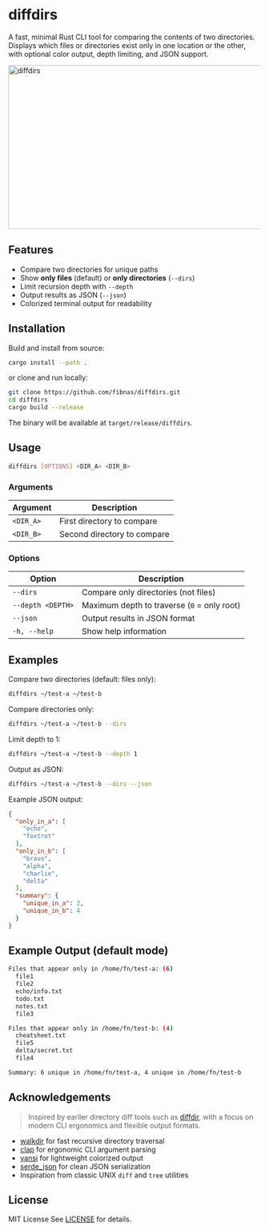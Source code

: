 # diffdirs

A fast, minimal Rust CLI tool for comparing the contents of two directories.
Displays which files or directories exist only in one location or the other,
with optional color output, depth limiting, and JSON support.

<img width="532" height="327" alt="diffdirs" src="https://github.com/user-attachments/assets/11b6e27f-d3ee-4c19-be65-3e81fe5ad900" />

## Features

- Compare two directories for unique paths
- Show **only files** (default) or **only directories** (`--dirs`)
- Limit recursion depth with `--depth`
- Output results as JSON (`--json`)
- Colorized terminal output for readability

## Installation

Build and install from source:

```bash
cargo install --path .
```

or clone and run locally:

```bash
git clone https://github.com/fibnas/diffdirs.git
cd diffdirs
cargo build --release
```

The binary will be available at `target/release/diffdirs`.

## Usage

```bash
diffdirs [OPTIONS] <DIR_A> <DIR_B>
```

### Arguments

| Argument | Description |
| -----------|-------------- |
| `<DIR_A>` | First directory to compare |
| `<DIR_B>` | Second directory to compare |

### Options

| Option | Description |
| --------|-------------- |
| `--dirs` | Compare only directories (not files) |
| `--depth <DEPTH>` | Maximum depth to traverse (`0` = only root) |
| `--json` | Output results in JSON format |
| `-h, --help` | Show help information |

## Examples

Compare two directories (default: files only):

```bash
diffdirs ~/test-a ~/test-b
```

Compare directories only:

```bash
diffdirs ~/test-a ~/test-b --dirs
```

Limit depth to 1:

```bash
diffdirs ~/test-a ~/test-b --depth 1
```

Output as JSON:

```bash
diffdirs ~/test-a ~/test-b --dirs --json
```

Example JSON output:

```json
{
  "only_in_a": [
    "echo",
    "foxtrot"
  ],
  "only_in_b": [
    "bravo",
    "alpha",
    "charlie",
    "delta"
  ],
  "summary": {
    "unique_in_a": 2,
    "unique_in_b": 4
  }
}
```

## Example Output (default mode)

```bash
Files that appear only in /home/fn/test-a: (6)
  file1
  file2
  echo/info.txt
  todo.txt
  notes.txt
  file3

Files that appear only in /home/fn/test-b: (4)
  cheatsheet.txt
  file5
  delta/secret.txt
  file4

Summary: 6 unique in /home/fn/test-a, 4 unique in /home/fn/test-b
```

## Acknowledgements

> Inspired by earlier directory diff tools such as [diffdir](https://crates.io/crates/diffdir), with a focus on modern CLI ergonomics and flexible output formats.

- [walkdir](https://crates.io/crates/walkdir) for fast recursive directory traversal
- [clap](https://crates.io/crates/clap) for ergonomic CLI argument parsing
- [yansi](https://crates.io/crates/yansi) for lightweight colorized output
- [serde_json](https://crates.io/crates/serde_json) for clean JSON serialization
- Inspiration from classic UNIX `diff` and `tree` utilities

## License

MIT License
See [LICENSE](LICENSE) for details.
